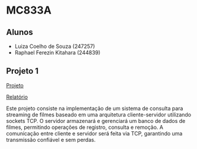 # MC833A

## Alunos
- Luiza Coelho de Souza (247257)
- Raphael Ferezin Kitahara (244839)

## Projeto 1
[Projeto](https://github.com/luucoelho/MC833A/tree/main/Projeto1)

[Relatório](https://github.com/luucoelho/MC833A/blob/main/Projeto1/relatorio/Relat%C3%B3rio.md)

Este projeto consiste na implementação de um sistema de consulta para streaming de filmes baseado em uma arquitetura cliente-servidor utilizando sockets TCP. O servidor armazenará e gerenciará um banco de dados de filmes, permitindo operações de registro, consulta e remoção. A comunicação entre cliente e servidor será feita via TCP, garantindo uma transmissão confiável e sem perdas.

